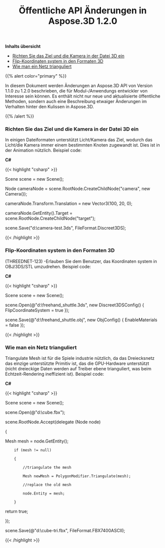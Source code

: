 ﻿---
title: Öffentliche API Änderungen in Aspose.3D 1.2.0
type: docs
weight: 50
url: /de/net/public-api-changes-in-aspose-3d-1-2-0/
---
**Inhalts übersicht**

- [Richten Sie das Ziel und die Kamera in der Datei 3D ein](#PublicAPIChangesinAspose.3D1.2.0-SetuptheTargetandCamerain3DFile)
- [Flip-Koordinaten system in den Formaten 3D](#PublicAPIChangesinAspose.3D1.2.0-FlipCoordinateSystemin3DFormats)
- [Wie man ein Netz trianguliert](#PublicAPIChangesinAspose.3D1.2.0-HowtoTriangulateaMesh)

{{% alert color="primary" %}} 

In diesem Dokument werden Änderungen an Aspose.3D API von Version 1.1.0 zu 1.2.0 beschrieben, die für Modul-/Anwendungs entwickler von Interesse sein können. Es enthält nicht nur neue und aktualisierte öffentliche Methoden, sondern auch eine Beschreibung etwaiger Änderungen im Verhalten hinter den Kulissen in Aspose.3D.

{{% /alert %}} 
### **Richten Sie das Ziel und die Kamera in der Datei 3D ein**
In einigen Dateiformaten unterstützt Licht/Kamera das Ziel, wodurch das Licht/die Kamera immer einem bestimmten Knoten zugewandt ist. Dies ist in der Animation nützlich. Beispiel code:

**C#**

{{< highlight "csharp" >}}

 Scene scene = new Scene();

Node cameraNode = scene.RootNode.CreateChildNode("camera", new Camera());

cameraNode.Transform.Translation = new Vector3(100, 20, 0);

cameraNode.GetEntity().Target = scene.RootNode.CreateChildNode("target");

scene.Save("d:\\camera-test.3ds", FileFormat.Discreet3DS);

{{< /highlight >}}

### **Flip-Koordinaten system in den Formaten 3D**
(THREEDNET-123) -Erlauben Sie dem Benutzer, das Koordinaten system in OBJ/3DS/STL umzudrehen. Beispiel code:

**C#**

{{< highlight "csharp" >}}

 Scene scene = new Scene();

scene.Open(@"d:\freehand_shuttle.3ds", new Discreet3DSConfig() {  FlipCoordinateSystem = true });

scene.Save(@"d:\freehand_shuttle.obj", new ObjConfig() { EnableMaterials = false });

{{< /highlight >}}

### **Wie man ein Netz trianguliert**
Triangulate Mesh ist für die Spiele industrie nützlich, da das Dreiecksnetz das einzige unterstützte Primitiv ist, das die GPU-Hardware unterstützt (nicht dreieckige Daten werden auf Treiber ebene trianguliert, was beim Echtzeit-Rendering ineffizient ist). Beispiel code:

**C#**

{{< highlight "csharp" >}}

 Scene scene = new Scene();

 scene.Open(@"d:\\cube.fbx");

 scene.RootNode.Accept(delegate (Node node)

 {

   Mesh mesh = node.GetEntity<Mesh>();

        if (mesh != null)

        {

            //triangulate the mesh

            Mesh newMesh = PolygonModifier.Triangulate(mesh);

            //replace the old mesh

            node.Entity = mesh;

        }

   return true;

  });

 scene.Save(@"d:\cube-tri.fbx", FileFormat.FBX7400ASCII);

{{< /highlight >}}

